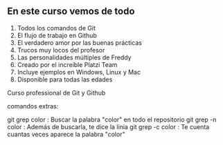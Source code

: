 ## En este curso vemos de todo
1. Todos los comandos de Git
2. El flujo de trabajo en Github
3. El verdadero amor por las buenas prácticas
4. Trucos muy locos del profesor
5. Las personalidades múltiples de Freddy
6. Creado por el increíble Platzi Team
7. Incluye ejemplos en Windows, Linux y Mac
8. Disponible para todas las edades

Curso professional de Git y Github

comandos extras:

git grep color : Buscar la palabra "color" en todo el repositorio
git grep -n color : Además de buscarla, te dice la linia
git grep -c color : Te cuenta cuantas veces aparece la palabra "color"